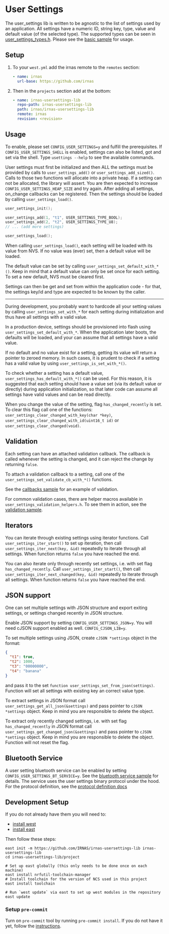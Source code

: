 # User Settings

The user_settings lib is written to be agnostic to the list of settings used by an application. All
settings have a numeric ID, string key, type, value and default value (of the selected type). The
supported types can be seen in
[user_settings_types.h](./user-settings/include/user_settings_types.h). Please see the
[basic sample](./samples/basic/) for usage.

## Setup

1. To your `west.yml` add the irnas remote to the `remotes` section:

   ```yaml
   - name: irnas
     url-base: https://github.com/irnas
   ```

2. Then in the `projects` section add at the bottom:

   ```yaml
   - name: irnas-usersettings-lib
     repo-path: irnas-usersettings-lib
     path: irnas/irnas-usersettings-lib
     remote: irnas
     revision: <revision>
   ```

## Usage

To enable, please set `CONFIG_USER_SETTINGS=y` and fulfill the prerequisites. If
`CONFIG_USER_SETTINGS_SHELL` is enabled, settings can also be listed, got and set via the shell.
Type `usettings --help` to see the available commands.

User settings must first be initialized and then ALL the settings must be provided by calls to
`user_settings_add()` or `user_settings_add_sized()`. Calls to those two functions will allocate
into a private heap. If a setting can not be allocated, the library will assert. You are then
expected to increase `CONFIG_USER_SETTINGS_HEAP_SIZE` and try again. After adding all settings,
on_change callbacks can be registered. Then the settings should be loaded by calling
`user_settings_load()`.

```c
user_settings_init();

user_settings_add(1, "t1", USER_SETTINGS_TYPE_BOOL);
user_settings_add(2, "t2", USER_SETTINGS_TYPE_U8);
// ... (add more settings)

user_settings_load();
```

When calling `user_settings_load()`, each setting will be loaded with its value from NVS. If no
value was (ever) set, then a default value will be loaded.

The default value can be set by calling `user_settings_set_default_with_*()`. Keep in mind that a
default value can only be set once for each setting. To set a new default, NVS must be cleared
first.

Settings can then be get and set from within the application code - for that, the settings key/id
and type are expected to be known by the caller.

---

During development, you probably want to hardcode all your setting values by calling
`user_settings_set_with_*` for each setting during initialization and thus have all settings with a
valid value.

In a production device, settings should be provisioned into flash using
`user_settings_set_default_with_*`. When the application later boots, the defaults will be loaded,
and your can assume that all settings have a valid value.

If no default and no value exist for a setting, getting its value will return a pointer to zeroed
memory. In such cases, it is prudent to check if a setting has a valid value by using
`user_settings_is_set_with_*()`.

To check whether a setting has a default value, `user_settings_has_default_with_*()` can be used.
For this reason, it is suggested that each setting should have a value set (via its default value or
directly) during application initialization, so that later code can assume all settings have valid
values and can be read directly.

When you change the value of the setting, flag `has_changed_recently` is set. To clear this flag
call one of the functions: `user_settings_clear_changed_with_key(char *key)`,
`user_settings_clear_changed_with_id(uint16_t id)` or `user_settings_clear_changed(void)`.

## Validation

Each setting can have an attached validation callback. The callback is called whenever the setting
is changed, and it can reject the change by returning `false`.

To attach a validation callback to a setting, call one of the
`user_settings_set_validate_cb_with_*()` functions.

See the [callbacks sample](./samples/callbacks/) for an example of validation.

For common validation cases, there are helper macros available in
`user_settings_validation_helpers.h`. To see them in action, see the
[validation sample](./samples/validation/).

## Iterators

You can iterate through existing settings using iterator functions. Call
`user_settings_iter_start()` to set up iteration, then call `user_settings_iter_next(key, &id)`
repeatedly to iterate through all settings. When function returns `false` you have reached the end.

You can also iterate only through recently set settings, i.e. with set flag `has_changed_recently`.
Call `user_settings_iter_start()`, then call `user_settings_iter_next_changed(key, &id)` repeatedly
to iterate through all settings. When function returns `false` you have reached the end.

## JSON support

One can set multiple settings with JSON structure and export exiting settings, or settings changed
recently in JSON structure.

Enable JSON support by setting `CONFIG_USER_SETTINGS_JSON=y`. You will need cJSON support enabled as
well. `CONFIG_CJSON_LIB=y`.

To set multiple settings using JSON, create `cJSON *settings` object in the format:

```json
{
  "t1": true,
  "t2": 1000,
  "t3": "00000000",
  "t4": "banana"
}
```

and pass it to the set `function user_settings_set_from_json(settings)`. Function will set all
settings with existing key an correct value type.

To extract settings in JSON format call `user_settings_get_all_json(&settings)` and pass pointer to
`cJSON *settings` object. Keep in mind you are responsible to delete the object.

To extract only recently changed settings, i.e. with set flag `has_changed_recently` in JSON format
call `user_settings_get_changed_json(&settings)` and pass pointer to `cJSON *settings` object. Keep
in mind you are responsible to delete the object. Function will not reset the flag.

## Bluetooth Service

A user setting bluetooth service can be enabled by setting `CONFIG_USER_SETTINGS_BT_SERVICE=y`. See
the [bluetooth service sample](./samples/bluetooth_service) for details. The service uses the user
settings binary protocol under the hood. For the protocol definition, see the
[protocol definition docs](./libraray/protocol/binary/README.md)

## Development Setup

If you do not already have them you will need to:

- [install west](https://developer.nordicsemi.com/nRF_Connect_SDK/doc/latest/nrf/gs_installing.html#install-west)
- [install east](https://github.com/IRNAS/irnas-east-software)

Then follow these steps:

```shell
east init -m https://github.com/IRNAS/irnas-usersettings-lib irnas-usersettings-lib
cd irnas-usersettings-lib/project

# Set up east globally (this only needs to be done once on each machine)
east install nrfutil-toolchain-manager
# Install toolchain for the version of NCS used in this project
east install toolchain

# Run `west update` via east to set up west modules in the repository
east update
```

### Setup `pre-commit`

Turn on `pre-commit` tool by running `pre-commit install`. If you do not have it yet, follow the
[instructions](https://github.com/IRNAS/irnas-guidelines-docs/tree/main/tools/pre-commit).
